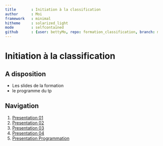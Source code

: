 ```yaml
---
title       : Initiation à la classification
author      : Moi
framework   : minimal
hitheme     : solarized_light
mode        : selfcontained
github      : {user: bettyMo, repo: formation_classification, branch: master}
---
```






# Initiation à la classification







## A disposition 

- Les slides de la formation
- le programme du tp



## Navigation

1. [Presentation 01](formation/01/index.html)
2. [Presentation 02](formation/02/index.html)
3. [Presentation 03](formation/03/index.html)
4. [Presentation 04](formation/04/index.html)
5. [Presentation Programmation](formation/Programmation/index.html)
